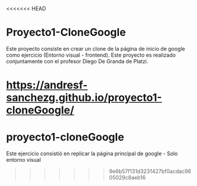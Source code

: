 <<<<<<< HEAD
# Proyecto1-CloneGoogle
Este proyecto consiste en crear un clone de la página de inicio de google como ejercicio (Entorno visual - frontend). Este proyecto es realizado conjuntamente con el profesor Diego De Granda de Platzi.

https://andresf-sanchezg.github.io/proyecto1-cloneGoogle/
=======
# proyecto1-cloneGoogle
Este ejercicio consistió en replicar la página principal de google - Solo entorno visual
>>>>>>> 9e6b57f131d3231427bf0acdac9605029c8aeb16

